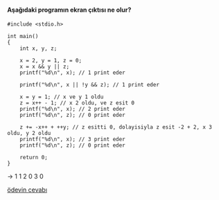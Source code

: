 #### Aşağıdaki programın ekran çıktısı ne olur?

```
#include <stdio.h>

int main()
{
	int x, y, z;

	x = 2, y = 1, z = 0;
	x = x && y || z;
	printf("%d\n", x); // 1 print eder

	printf("%d\n", x || !y && z); // 1 print eder

	x = y = 1; // x ve y 1 oldu
	z = x++ - 1; // x 2 oldu, ve z esit 0
	printf("%d\n", x); // 2 print eder
	printf("%d\n", z); // 0 print eder

	z += -x++ + ++y; // z esitti 0, dolayisiyla z esit -2 + 2, x 3 oldu, y 2 oldu
	printf("%d\n", x); // 3 print eder
	printf("%d\n", z); // 0 print eder

	return 0;
}
```

->
1
1
2
0
3
0


[ödevin cevabı](https://vimeo.com/363319984)
